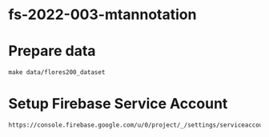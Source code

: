 # fs-2022-003-mtannotation


# Prepare data
```
make data/flores200_dataset
```

# Setup Firebase Service Account
```
https://console.firebase.google.com/u/0/project/_/settings/serviceaccounts/adminsdk
```